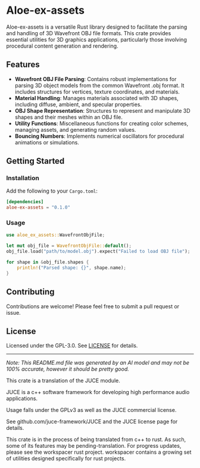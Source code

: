 # Aloe-ex-assets

Aloe-ex-assets is a versatile Rust library designed to facilitate the parsing and handling of 3D Wavefront OBJ file formats. This crate provides essential utilities for 3D graphics applications, particularly those involving procedural content generation and rendering.

## Features

- **Wavefront OBJ File Parsing**: Contains robust implementations for parsing 3D object models from the common Wavefront .obj format. It includes structures for vertices, texture coordinates, and materials.
- **Material Handling**: Manages materials associated with 3D shapes, including diffuse, ambient, and specular properties.
- **OBJ Shape Representation**: Structures to represent and manipulate 3D shapes and their meshes within an OBJ file.
- **Utility Functions**: Miscellaneous functions for creating color schemes, managing assets, and generating random values.
- **Bouncing Numbers**: Implements numerical oscillators for procedural animations or simulations.

## Getting Started

### Installation
Add the following to your `Cargo.toml`:

```toml
[dependencies]
aloe-ex-assets = "0.1.0"
```

### Usage

```rust
use aloe_ex_assets::WavefrontObjFile;

let mut obj_file = WavefrontObjFile::default();
obj_file.load("path/to/model.obj").expect("Failed to load OBJ file");

for shape in &obj_file.shapes {
    println!("Parsed shape: {}", shape.name);
}
```

## Contributing
Contributions are welcome! Please feel free to submit a pull request or issue.

## License
Licensed under the GPL-3.0. See [LICENSE](https://github.com/klebs6/aloe-rs) for details.

---

*Note: This README.md file was generated by an AI model and may not be 100% accurate, however it should be pretty good.*


This crate is a translation of the JUCE module.

JUCE is a c++ software framework for developing high performance audio applications.

Usage falls under the GPLv3 as well as the JUCE commercial license.

See github.com/juce-framework/JUCE and the JUCE license page for details.

This crate is in the process of being translated from c++ to rust. As such, some of its features may be pending-translation. For progress updates, please see the workspacer rust project. workspacer contains a growing set of utilities designed specifically for rust projects.
